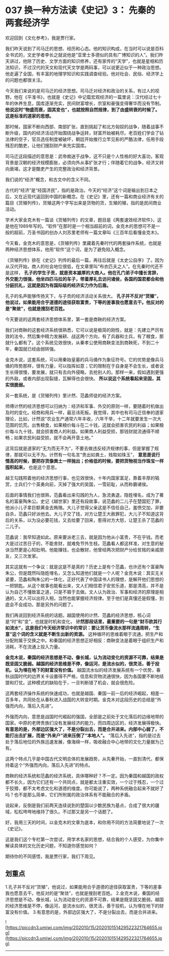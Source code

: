 # 037 换一种方法读《史记》3： 先秦的两套经济学

欢迎回到《文化参考》，我是贾行家。

我们昨天说到了司马迁的思想、经历和心态。他的知识构成，在当时可以说是百科全书式的，文史学者李长之就说他是“亚里士多德似的具有广博知识的人”。我们昨天讲过，他除了历史、文学方面的知识修养，还有家传的“天学”，也就是星相和历法知识，不过汉代的天文和现代天文学是两码事，可以说更近似于一种政治思想。他走遍了全国，有丰富的地理学知识和实践调查经验。他对社会、民俗、经济学上的问题也都很关注。

今天我们来说的是司马迁的经济思想。司马迁对经济和政治的关系，有过人的视野。他在《平准书》，也就是《史记》中记载宏观经济的一篇里说：汉代经过七十年的休养生息，国库逐渐充实，民间财富增长，宗室和豪强变得奢华而没有节制。 **他说这时“物盛而衰，固其变也”，也就按照自然规律，到了由盛转衰的时候了。这是标准的道家的思想。**

那时候，国家不断向西部、南部扩张，直到挑起了和北方匈奴的战争，随着战事不断升级，国内的经济活动开始围绕战争运转，财富开始被耗尽。老百姓们学会了钻法律的空子，官员选任制度被破坏，朝廷开始推行立竿见影的严酷法律，任用手段残忍的酷吏，让他们搜刮财产来充实国库。

司马迁这段描述的意思是：武帝痴迷于战争，这不只是个人性格的好大喜功，客观背景是汉朝的经济规模膨胀，必须向外从事扩张才行；伴随着它的战争，经济又转向衰竭，这才是酷吏产生的完整政治和经济背景。

我们说的“经济”概念，和古文中的含义不同。

古代的“经济”是“经国济民”，指的是政治。今天的“经济”这个词是输出到日本之后，又在近现代返回到中国的新概念。在《史记》里，还有一篇和商业经济有关的篇目《货殖列传》，货殖这两个字写出来是货物的货，生殖的殖，指的是民间商业活动。

学术大家金克木有一篇谈《货殖列传》的文章，题目是《两套速效经济软件》，这是他在1989年写的。“软件”在那时是一个相当超前的词，金克木的思想可不是一般的超前，万圣书园的创办人刘苏里老师有一篇文章叫《三百年后看懂金克木》。

今天看，金克木的意思是，《货殖列传》里藏着先秦时代的两套操作系统，也就是两种经济思想体系，他用“软件”这个词，是为了避免陷入概念。

《货殖列传》排在《史记》列传的最后一篇，再往后就是《太史公自序》了。因为从汉代开始，商人的社会地位很低，在文章里叫“布衣匹夫之人”。在先秦时代还不是这样， **孔子的学生子贡，就是资本雄厚的大商人。他在孔门弟子中擅长言辞，外交能力很强，他坐四匹马拉的车子，带着厚礼去访问诸侯，各国的国君都会和他分庭抗礼，这就是因为有国际级的经济实力作为后盾。**

孔子的名声能够传扬天下，与子贡的经济活动关系很大。 **孔子并不反对“货殖”，他说过，如果能用合乎道德的途径获取富贵，下等的差事我也愿意去干。他反对的是“聚敛”，也就是搜刮老百姓。**

今天要说的这两套经济思想体系里，第一套是商鞅的经济方案。

我们对商鞅的这套经济系统很熟悉，它可以说是极简的刚性，就是：先建立严厉有效的法令，然后集中精力发展耕、战这两个方向，有了兵器和士兵，有了粮食，那就什么都有了。这个系统见效很快，从秦孝公使用商鞅变法到商鞅死，不到二十年，秦国就已经由弱转强。

金克木说，这套系统，可以用秦始皇墓的兵马俑作为象征符号。它的优势是像兵马俑的阵势那样，很有力量，可以指挥如意；它的限制在于自身是不会生长，或者说生长得很慢，要发展，就只有去向外侵略，去抢别人的。那样一来，假如遇到更强的外敌，或者内部出现裂缝，瓦解得也会很快。 **所以说这个系统看起来坚固，其实很脆弱。**

另一套系统，是《货殖列传》里计然、范蠡师徒的经济方案。

师傅计然的经济思想可以归纳为：经济和军事、外交的原则一样，要随着时机做出及时的变化。经商和用兵一样，最忌讳死板。我觉得，其中也有司马迁信奉的道家理论，比如，计然说“农业生产通常六年丰收，六年干旱，十二年就要发生一次大范围的饥荒。出售粮食，如果粮价每斗在二十钱，这就会损害农民的利益；如果粮价每斗九十钱，就会损害商人的利益。如果商人利益受损，那钱财就流通得不顺畅；如果农民利益受损，就不会再开垦土地。”

这背后就是道家的“无为而无不为”，不要去做违反经济规律的事，但是掌握了规律，那就可以无不为。计然有一句名言“贵出如粪土，贱取如珠玉”， **意思是说行情高的时候，要把存货像粪土一样抛出；价格低的时候，要把货物视当作珠宝一样囤积起来，** 也是这个意思。

越王勾践照着他的经济思想行事，也见效很快，十年内国家富足，靠着丰厚的犒赏，士兵们个个英勇向前，灭掉了强大的吴国，一雪前耻，从而称霸诸侯。

后面的事情我们也很熟，范蠡看出来勾践的为人，急流勇退，隐姓埋名，成为了著名的富豪陶朱公。史记《越世家》里还有段故事，说范蠡的二儿子在楚国犯了罪，他派小儿子拿巨额黄金去贿赂。大儿子觉得父亲这是不信任自己，羞愤交加，非要自杀，范蠡只好派他去。大儿子交了钱，对方让楚王大赦罪犯，大儿子不知道这背后的关系，以为没必要花钱，又去给要了回来，惹得对方大怒，让楚王杀了范蠡的二儿子。

范蠡说：我早知道如此。原来要派老三去，就是因为他从小富贵，不在乎钱。而老大是过过苦日子的，不能舍财，就难免节外生枝。范蠡看人都这样准，对生意的秘诀当然更是心知肚明。他能赚钱，也会散财，他曾经两次把财产分给贫贱的亲戚朋友，又三次发家。

其实这就有一个争议：就是这是不是真的？历史上是有个范蠡，也许还有个富豪陶朱公，但是既然叫隐姓埋名，又怎么知道他们就是一个人呢？金克木说：其实无关紧要，范蠡和陶朱公的一体化，正好代表了中国读书人的理想，是解开他们思想的一把钥匙。从这个故事也能看出来，文人们相信君子安贫乐道，那是清高，并不是认为自己不懂致富之道，只是不屑于去做。文人认为政治、军事和经济的原理是相通的，文人可以出将入相，当然也能掌握经济规律。至于他们是真懂还是假懂，到底会不会成功，那是另外的问题了。

我们再说回到经济系统的话题。越国使用的计然、范蠡的经济思想，核心词是“时”和“变”，也就是时机和变化， **计然那段话里，最重要的一句是“财币欲其行如流水”，这是我们今天经济常识中的常识：要让货币像流水那样流通周转，“生意”这个词的含义就是不断生出新的资源。** 这种循环的思维着眼于流通，把生产和分配附属于交换之中。和秦国的经济思想正好相反：商鞅变法是着眼于组织生产和消耗，不在流通上投入力量。

 **金克木说，秦国的经济思想是不动，像长城，认为流动变化的资源不可靠，结果是既坚固又脆弱。越国的经济思维是不停，像运河，是流水似的，很灵活，善于投机，认为埋在地下的财富没有价值。** 越国流水似的经济发展系统有一个优势，春秋战国时代的边界关卡设置得不严格，信息和货物流通很快，因为各国要不断地结盟和打仗。这种模式的缺陷在于，一旦判断错了机会，就会很危险。

这两套经济操作系统的快速成功，也就是越国、秦国一前一后的经济崛起，相差一百多年，共同处在从春秋进入战国的大转变时期。金克木对这段历史的总结是“外强而内向，落后入先进”。

外强而内向，意思是战国时代崛起的强国，全部是之前处于文化落后的边缘地带的国家。中原的老牌贵族们没有发展经济的能力，而四周边区的，经济发展得极快。 **有意思的是，外部边区强大了，不是分裂出去，而是合并进来。内部中心弱了，不能打出去扩展，而是“外来户”进来压倒了“本地人”。** “落后入先进”，指的是过去处于落后地位的外族迅速发展，像海绵一样，吸收融合中心地带的文化力量据为己有。

这两个特点几乎是中国古代文明总体的发展趋势，从先秦开始，一直到清代，都保持着这个“外强而内向，落后入先进”的特点。

商鞅的经济系统和范蠡的经济系统，具体哪种好？不一定。因为秦国和越国的政权都不长久，因为它们还有一个共同点，就是都太注重实效，一个过于残忍，一个过于狡猾，都不太考虑文化和道德的维度。你可能说了，两种系统融合起来不就好了吗？也不是那么简单，它们所附属的政治体系有不能融合的矛盾。

说起来，反倒是我们前两天连续说到的楚国以少数民族为基点，合成了很大的疆域，松松垮垮地维持了很久。不过那又是另一个话题了。

好，我用三天的时间，以金克木的文章为底本，和你用不同的方法简要地说了一次《史记》。

这是我们这个专栏第一次尝试，用学术名家的思想，结合我的个人感受，为你集中解读具体的文化历史问题，不知道你感觉如何？

期待你的不同感悟，我是贾行家，我们下周见。

## 划重点

1.孔子并不反对“货殖”，他说过，如果能用合乎道德的途径获取富贵，下等的差事我也愿意去干。他反对的是“聚敛”，也就是搜刮老百姓。
2.金克木说，秦国的经济思想是不动，像长城，认为流动变化的资源不可靠，结果是既坚固又脆弱。越国的经济思维是不停，像运河，是流水似的，很灵活，善于投机，认为埋在地下的财富没有价值。
3.有意思的是，外部边区强大了，不是分裂出去，而是合并进来。

![https://piccdn3.umiwi.com/img/202010/15/202010151429522321764655.jpg](https://piccdn3.umiwi.com/img/202010/15/202010151429522321764655.jpg)

---
